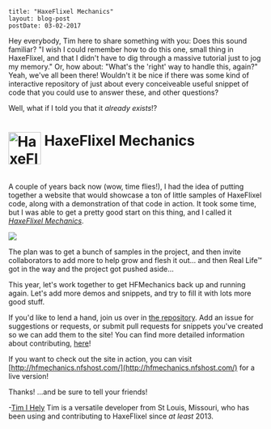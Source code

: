 ```
title: "HaxeFlixel Mechanics"
layout: blog-post
postDate: 03-02-2017
```

Hey everybody, Tim here to share something with you: Does this sound familiar? "I wish I could remember how to do this one, small thing in HaxeFlixel, and that I didn't have to dig through a massive tutorial just to jog my memory." Or, how about: "What's the 'right' way to handle this, again?" Yeah, we've all been there! Wouldn't it be nice if there was some kind of interactive repository of just about every conceiveable useful snippet of code that you could use to answer these, and other questions?

Well, what if I told you that it *already exists*!?

<object width="725" height="85" data="http://hfmechanics.nfshost.com/title-logo/export/flash/bin/title-logo.swf" style="display: block !important;">
    <param name="wmode" value="transparent">
  <h1><img src=""http://hfmechanics.nfshost.com/assets/hfm-logo-0ee7b515c68a43675607436467a0566a.svg" width="64" style="vertical-align:text-top;" alt="HaxeFlixel Logo"> HaxeFlixel Mechanics</h1>
</object>

A couple of years back now (wow, time flies!), I had the idea of putting together a website that would showcase a ton of little samples of HaxeFlixel code, along with a demonstration of that code in action. It took some time, but I was able to get a pretty good start on this thing, and I called it [*HaxeFlixel Mechanics*](https://github.com/HaxeFlixel/haxeflixel-mechanics).

![](http://haxeflixel.com/images/blog/hfscreen.gif)

The plan was to get a bunch of samples in the project, and then invite collaborators to add more to help grow and flesh it out... and then Real Life&trade; got in the way and the project got pushed aside...

This year, let's work together to get HFMechanics back up and running again. Let's add more demos and snippets, and try to fill it with lots more good stuff.

If you'd like to lend a hand, join us over in [the repository](https://github.com/HaxeFlixel/haxeflixel-mechanics). Add an issue for suggestions or requests, or submit pull requests for snippets you've created so we can add them to the site! You can find more detailed information about contributing, [here](https://github.com/HaxeFlixel/haxeflixel-mechanics/wiki/Contributing)!

If you want to check out the site in action, you can visit [http://hfmechanics.nfshost.com/](http://hfmechanics.nfshost.com/) for a live version!

Thanks! ...and be sure to tell your friends!

-[Tim I Hely](http://tims-world.com/)
Tim is a versatile developer from St Louis, Missouri, who has been using and contributing to HaxeFlixel since *at least* 2013.
